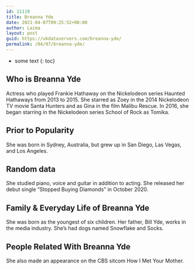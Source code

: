 ```yaml
---
id: 11119
title: Breanna Yde
date: 2021-04-07T09:25:52+00:00
author: Laima
layout: post
guid: https://ukdataservers.com/breanna-yde/
permalink: /04/07/breanna-yde/
---
```


* some text
{: toc}


## Who is Breanna Yde
                  
                  
                  
Actress who played Frankie Hathaway on the Nickelodeon series Haunted Hathaways from 2013 to 2015. She starred as Zoey in the 2014 Nickelodeon TV movie Santa Hunters and as Gina in the film Malibu Rescue. In 2016, she began starring in the Nickelodeon series School of Rock as Tomika.
                  
              
            
              
            
                
                
                
## Prior to Popularity
                  
                  
                  
She was born in Sydney, Australia, but grew up in San Diego, Las Vegas, and Los Angeles.
                  
              
            
              
            
                
                
                
## Random data
                  
                  
                  
She studied piano, voice and guitar in addition to acting. She released her debut single &#8220;Stopped Buying Diamonds&#8221; in October 2020.
                  
              
            
              
            
                
                
                
## Family & Everyday Life of Breanna Yde
                  
                  
                  
She was born as the youngest of six children. Her father, Bill Yde, works in the media industry. She&#8217;s had dogs named Snowflake and Socks.
                  
              
            
              
            
                
                
                
## People Related With Breanna Yde
                  
                  
                  
She also made an appearance on the CBS sitcom How I Met Your Mother.
                  
              
            
              
            
                
              
            
              
              
            
            
              
            
          
          
          